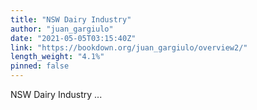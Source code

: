 ```yaml
---
title: "NSW Dairy Industry"
author: "juan_gargiulo"
date: "2021-05-05T03:15:40Z"
link: "https://bookdown.org/juan_gargiulo/overview2/"
length_weight: "4.1%"
pinned: false
---
```


NSW Dairy Industry ...
